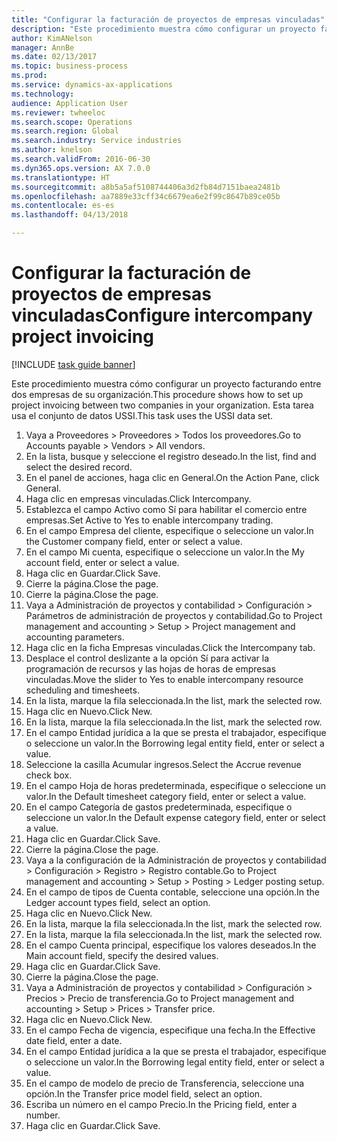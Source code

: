 ```yaml
--- 
title: "Configurar la facturación de proyectos de empresas vinculadas"
description: "Este procedimiento muestra cómo configurar un proyecto facturando entre dos empresas de su organización."
author: KimANelson
manager: AnnBe
ms.date: 02/13/2017
ms.topic: business-process
ms.prod: 
ms.service: dynamics-ax-applications
ms.technology: 
audience: Application User
ms.reviewer: twheeloc
ms.search.scope: Operations
ms.search.region: Global
ms.search.industry: Service industries
ms.author: knelson
ms.search.validFrom: 2016-06-30
ms.dyn365.ops.version: AX 7.0.0
ms.translationtype: HT
ms.sourcegitcommit: a8b5a5af5108744406a3d2fb84d7151baea2481b
ms.openlocfilehash: aa7889e33cff34c6679ea6e2f99c8647b89ce05b
ms.contentlocale: es-es
ms.lasthandoff: 04/13/2018

---
```

# <a name="configure-intercompany-project-invoicing"></a><span data-ttu-id="f4668-103">Configurar la facturación de proyectos de empresas vinculadas</span><span class="sxs-lookup"><span data-stu-id="f4668-103">Configure intercompany project invoicing</span></span>

[!INCLUDE [task guide banner](../../includes/task-guide-banner.md)]

<span data-ttu-id="f4668-104">Este procedimiento muestra cómo configurar un proyecto facturando entre dos empresas de su organización.</span><span class="sxs-lookup"><span data-stu-id="f4668-104">This procedure shows how to set up project invoicing between two companies in your organization.</span></span> <span data-ttu-id="f4668-105">Esta tarea usa el conjunto de datos USSI.</span><span class="sxs-lookup"><span data-stu-id="f4668-105">This task uses the USSI data set.</span></span>

1. <span data-ttu-id="f4668-106">Vaya a Proveedores > Proveedores > Todos los proveedores.</span><span class="sxs-lookup"><span data-stu-id="f4668-106">Go to Accounts payable > Vendors > All vendors.</span></span>
2. <span data-ttu-id="f4668-107">En la lista, busque y seleccione el registro deseado.</span><span class="sxs-lookup"><span data-stu-id="f4668-107">In the list, find and select the desired record.</span></span>
3. <span data-ttu-id="f4668-108">En el panel de acciones, haga clic en General.</span><span class="sxs-lookup"><span data-stu-id="f4668-108">On the Action Pane, click General.</span></span>
4. <span data-ttu-id="f4668-109">Haga clic en empresas vinculadas.</span><span class="sxs-lookup"><span data-stu-id="f4668-109">Click Intercompany.</span></span>
5. <span data-ttu-id="f4668-110">Establezca el campo Activo como Sí para habilitar el comercio entre empresas.</span><span class="sxs-lookup"><span data-stu-id="f4668-110">Set Active to Yes to enable intercompany trading.</span></span>
6. <span data-ttu-id="f4668-111">En el campo Empresa del cliente, especifique o seleccione un valor.</span><span class="sxs-lookup"><span data-stu-id="f4668-111">In the Customer company field, enter or select a value.</span></span>
7. <span data-ttu-id="f4668-112">En el campo Mi cuenta, especifique o seleccione un valor.</span><span class="sxs-lookup"><span data-stu-id="f4668-112">In the My account field, enter or select a value.</span></span>
8. <span data-ttu-id="f4668-113">Haga clic en Guardar.</span><span class="sxs-lookup"><span data-stu-id="f4668-113">Click Save.</span></span>
9. <span data-ttu-id="f4668-114">Cierre la página.</span><span class="sxs-lookup"><span data-stu-id="f4668-114">Close the page.</span></span>
10. <span data-ttu-id="f4668-115">Cierre la página.</span><span class="sxs-lookup"><span data-stu-id="f4668-115">Close the page.</span></span>
11. <span data-ttu-id="f4668-116">Vaya a Administración de proyectos y contabilidad > Configuración > Parámetros de administración de proyectos y contabilidad.</span><span class="sxs-lookup"><span data-stu-id="f4668-116">Go to Project management and accounting > Setup > Project management and accounting parameters.</span></span>
12. <span data-ttu-id="f4668-117">Haga clic en la ficha Empresas vinculadas.</span><span class="sxs-lookup"><span data-stu-id="f4668-117">Click the Intercompany tab.</span></span>
13. <span data-ttu-id="f4668-118">Desplace el control deslizante a la opción Sí para activar la programación de recursos y las hojas de horas de empresas vinculadas.</span><span class="sxs-lookup"><span data-stu-id="f4668-118">Move the slider to Yes to enable intercompany resource scheduling and timesheets.</span></span>
14. <span data-ttu-id="f4668-119">En la lista, marque la fila seleccionada.</span><span class="sxs-lookup"><span data-stu-id="f4668-119">In the list, mark the selected row.</span></span>
15. <span data-ttu-id="f4668-120">Haga clic en Nuevo.</span><span class="sxs-lookup"><span data-stu-id="f4668-120">Click New.</span></span>
16. <span data-ttu-id="f4668-121">En la lista, marque la fila seleccionada.</span><span class="sxs-lookup"><span data-stu-id="f4668-121">In the list, mark the selected row.</span></span>
17. <span data-ttu-id="f4668-122">En el campo Entidad jurídica a la que se presta el trabajador, especifique o seleccione un valor.</span><span class="sxs-lookup"><span data-stu-id="f4668-122">In the Borrowing legal entity field, enter or select a value.</span></span>
18. <span data-ttu-id="f4668-123">Seleccione la casilla Acumular ingresos.</span><span class="sxs-lookup"><span data-stu-id="f4668-123">Select the Accrue revenue check box.</span></span>
19. <span data-ttu-id="f4668-124">En el campo Hoja de horas predeterminada, especifique o seleccione un valor.</span><span class="sxs-lookup"><span data-stu-id="f4668-124">In the Default timesheet category field, enter or select a value.</span></span>
20. <span data-ttu-id="f4668-125">En el campo Categoría de gastos predeterminada, especifique o seleccione un valor.</span><span class="sxs-lookup"><span data-stu-id="f4668-125">In the Default expense category field, enter or select a value.</span></span>
21. <span data-ttu-id="f4668-126">Haga clic en Guardar.</span><span class="sxs-lookup"><span data-stu-id="f4668-126">Click Save.</span></span>
22. <span data-ttu-id="f4668-127">Cierre la página.</span><span class="sxs-lookup"><span data-stu-id="f4668-127">Close the page.</span></span>
23. <span data-ttu-id="f4668-128">Vaya a la configuración de la Administración de proyectos y contabilidad > Configuración > Registro > Registro contable.</span><span class="sxs-lookup"><span data-stu-id="f4668-128">Go to Project management and accounting > Setup > Posting > Ledger posting setup.</span></span>
24. <span data-ttu-id="f4668-129">En el campo de tipos de Cuenta contable, seleccione una opción.</span><span class="sxs-lookup"><span data-stu-id="f4668-129">In the Ledger account types field, select an option.</span></span>
25. <span data-ttu-id="f4668-130">Haga clic en Nuevo.</span><span class="sxs-lookup"><span data-stu-id="f4668-130">Click New.</span></span>
26. <span data-ttu-id="f4668-131">En la lista, marque la fila seleccionada.</span><span class="sxs-lookup"><span data-stu-id="f4668-131">In the list, mark the selected row.</span></span>
27. <span data-ttu-id="f4668-132">En la lista, marque la fila seleccionada.</span><span class="sxs-lookup"><span data-stu-id="f4668-132">In the list, mark the selected row.</span></span>
28. <span data-ttu-id="f4668-133">En el campo Cuenta principal, especifique los valores deseados.</span><span class="sxs-lookup"><span data-stu-id="f4668-133">In the Main account field, specify the desired values.</span></span>
29. <span data-ttu-id="f4668-134">Haga clic en Guardar.</span><span class="sxs-lookup"><span data-stu-id="f4668-134">Click Save.</span></span>
30. <span data-ttu-id="f4668-135">Cierre la página.</span><span class="sxs-lookup"><span data-stu-id="f4668-135">Close the page.</span></span>
31. <span data-ttu-id="f4668-136">Vaya a Administración de proyectos y contabilidad > Configuración > Precios > Precio de transferencia.</span><span class="sxs-lookup"><span data-stu-id="f4668-136">Go to Project management and accounting > Setup > Prices > Transfer price.</span></span>
32. <span data-ttu-id="f4668-137">Haga clic en Nuevo.</span><span class="sxs-lookup"><span data-stu-id="f4668-137">Click New.</span></span>
33. <span data-ttu-id="f4668-138">En el campo Fecha de vigencia, especifique una fecha.</span><span class="sxs-lookup"><span data-stu-id="f4668-138">In the Effective date field, enter a date.</span></span>
34. <span data-ttu-id="f4668-139">En el campo Entidad jurídica a la que se presta el trabajador, especifique o seleccione un valor.</span><span class="sxs-lookup"><span data-stu-id="f4668-139">In the Borrowing legal entity field, enter or select a value.</span></span>
35. <span data-ttu-id="f4668-140">En el campo de modelo de precio de Transferencia, seleccione una opción.</span><span class="sxs-lookup"><span data-stu-id="f4668-140">In the Transfer price model field, select an option.</span></span>
36. <span data-ttu-id="f4668-141">Escriba un número en el campo Precio.</span><span class="sxs-lookup"><span data-stu-id="f4668-141">In the Pricing field, enter a number.</span></span>
37. <span data-ttu-id="f4668-142">Haga clic en Guardar.</span><span class="sxs-lookup"><span data-stu-id="f4668-142">Click Save.</span></span>


